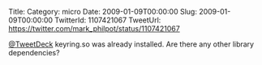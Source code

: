 Title: 
Category: micro
Date: 2009-01-09T00:00:00
Slug: 2009-01-09T00:00:00
TwitterId: 1107421067
TweetUrl: https://twitter.com/mark_philpot/status/1107421067

[@TweetDeck](https://twitter.com/TweetDeck) keyring.so was already installed. Are there any other library dependencies?